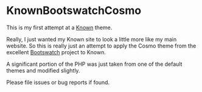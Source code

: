 # KnownBootswatchCosmo

This is my first attempt at a [Known](https://github.com/idno/known) theme.

Really, I just wanted my Known site to look a little more like my main website. So this is really just an attempt to apply the Cosmo theme from the excellent [Bootswatch](https://github.com/thomaspark/bootswatch) project to Known.

A significant portion of the PHP was just taken from one of the default themes and modified slightly.

Please file issues or bug reports if found.

